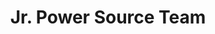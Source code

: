 ---
layout: post
weight: 800
name: Matheus Cassol
title: Jr. Power Source Team
img: /assets/images/members/matheus.jpg
email: m.cassol@alumni.ubc.ca
biography: >
  Matheus Cassol is a 2nd year Chemical and Biological Engineering student. He has worked at UBC Okanagan as a research assistant in the Biological Solutions Laboratory for a Microbial Fuel Cell project. He is now part of Chem-E-Car in the Jr. Power Source team. Matheus is deeply interested in renewable energy sources and in research.
linkedin: www.linkedin.com/in/m-cassol
---